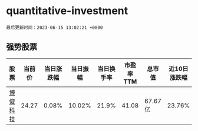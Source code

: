 # quantitative-investment

`最后更新时间：2023-06-15 13:02:21 +0800`

## 强势股票

|股票|当前价|当日涨跌幅|当日振幅|当日换手率|市盈率TTM|总市值|近10日涨跌幅|
|----|----|----|----|----|----|----|----|
|[博俊科技](https://xueqiu.com/S/SZ300926)|24.27|0.08%|10.02%|21.9%|41.08|67.67亿|23.76%|
